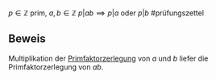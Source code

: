 $p \in \mathbb Z$ prim, $a, b \in \mathbb Z$ 
$p| ab \implies p|a$ oder $p|b$
#prüfungszettel 

## Beweis
Multiplikation der [Primfaktorzerlegung](Primfaktorzerlegung.md) von $a$ und $b$ liefer die Primfaktorzerlegung von $ab$.